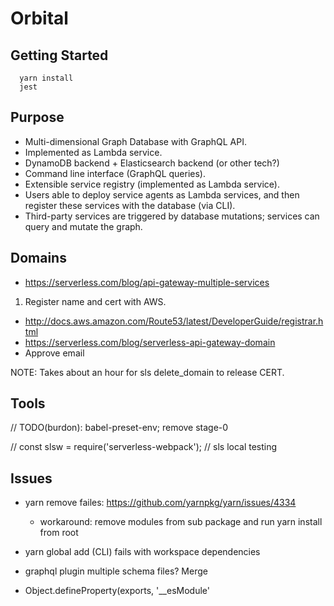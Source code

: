 # Orbital

## Getting Started

~~~~
  yarn install
  jest
~~~~

## Purpose

- Multi-dimensional Graph Database with GraphQL API.
- Implemented as Lambda service.
- DynamoDB backend + Elasticsearch backend (or other tech?)
- Command line interface (GraphQL queries).
- Extensible service registry (implemented as Lambda service).
- Users able to deploy service agents as Lambda services, and then register these services with the database (via CLI).
- Third-party services are triggered by database mutations; services can query and mutate the graph.



## Domains

- https://serverless.com/blog/api-gateway-multiple-services

1. Register name and cert with AWS.
  - http://docs.aws.amazon.com/Route53/latest/DeveloperGuide/registrar.html
  - https://serverless.com/blog/serverless-api-gateway-domain
  - Approve email

NOTE: Takes about an hour for sls delete_domain to release CERT.


## Tools

// TODO(burdon): babel-preset-env; remove stage-0


// const slsw = require('serverless-webpack');
// sls local testing


## Issues

- yarn remove failes: https://github.com/yarnpkg/yarn/issues/4334
  - workaround: remove modules from sub package and run yarn install from root

- yarn global add (CLI) fails with workspace dependencies

- graphql plugin multiple schema files? Merge

- Object.defineProperty(exports, '__esModule'


